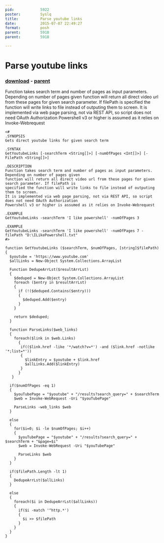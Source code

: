 ```yaml
---
pid:            5922
poster:         Syslq
title:          Parse youtube links
date:           2015-07-07 22:49:27
format:         posh
parent:         5918
parent:         5918

---
```


# Parse youtube links

### [download](5922.ps1) - [parent](5918.md)

Function takes search term and number of pages as input parameters. Depending on number of pages given
function will return all direct video url from these pages for given search parameter. If filePath is 
specified the function will write links to file instead of outputing them to screen.
It is implemented via web page parsing, not via REST API, so script does not need OAuth Authorization
Powershell v3 or higher is assumed as it relies on Invoke-Webrequest


```posh
<#
.SYNOPSIS
Gets direct youtube links for given search term

.SYNTAX
GetYoutubeLinks [-searchTerm <String[]>] [-numOfPages <Int[]>] [-FilePath <String[]>]

.DESCRIPTION
Function takes search term and number of pages as input parameters. Depending on number of pages given
function will return all direct video url from these pages for given search parameter. If filePath is 
specified the function will write links to file instead of outputing them to screen.
It is implemented via web page parsing, not via REST API, so script does not need OAuth Authorization
Powershell v3 or higher is assumed as it relies on Invoke-Webrequest

.EXAMPLE
GetYoutubeLinks -searchTerm 'I like powershell' -numOfPages 3

.EXAMPLE
GetYoutubeLinks -searchTerm 'I like powershell' -numOfPages 7 -filePath "D:\ILikePowershell.txt"
#>

function GetYoutubeLinks ($searchTerm, $numOfPages, [string]$filePath)
{
  $youtube = 'https://www.youtube.com'  
  $allLinks = New-Object System.Collections.ArrayList

  Function DedupeArrLst($resultArrLst)
  {
    $deduped = New-Object System.Collections.ArrayList
    foreach ($entry in $resultArrLst)
    {
      if (!($deduped.Contains($entry)))
      {
        $deduped.Add($entry)
      }
    } 
    
    return $deduped;
  }
   
  function ParseLinks($web_links)
  {
    foreach($link in $web.Links)
      {
       if(($link.href -like '*/watch?v=*') -and ($link.href -notlike '*;list=*'))
       {
         $linkEntry = $youtube + $link.href
         $allLinks.Add($linkEntry)  
       }      
      }
   }

  if($numOfPages -eq 1)
  {
    $youTubePage = "$youtube" + "/results?search_query=" + $searchTerm
    $web = Invoke-WebRequest -Uri "$youTubePage"
    
    ParseLinks -web_links $web  
  }

  else
  {
    for($i=0; $i -le $numOfPages; $i++)
    {
      $youTubePage = "$youtube" + "/results?search_query=" + $searchTerm + "&page=$i"
      $web = Invoke-WebRequest -Uri "$youTubePage"

      ParseLinks $web     
    }
  }
  
  if($filePath.Length -lt 1)
  {
    DedupeArrLst($allLinks)   
  }

  else
  {
    foreach($i in DedupeArrLst($allLinks))
    {
      if($i -match '^http.*')
      {
        $i >> $filePath
      }
    }
  }
}


```
